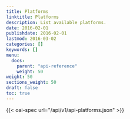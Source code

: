 ```yaml
---
title: Platforms
linktitle: Platforms
description: List available platforms.
date: 2016-02-01
publishdate: 2016-02-01
lastmod: 2016-03-02
categories: []
keywords: []
menu:
  docs:
    parent: "api-reference"
    weight: 50
weight: 50
sections_weight: 50
draft: false
toc: true
---
```


{{< oai-spec url="/api/v1/api-platforms.json" >}}